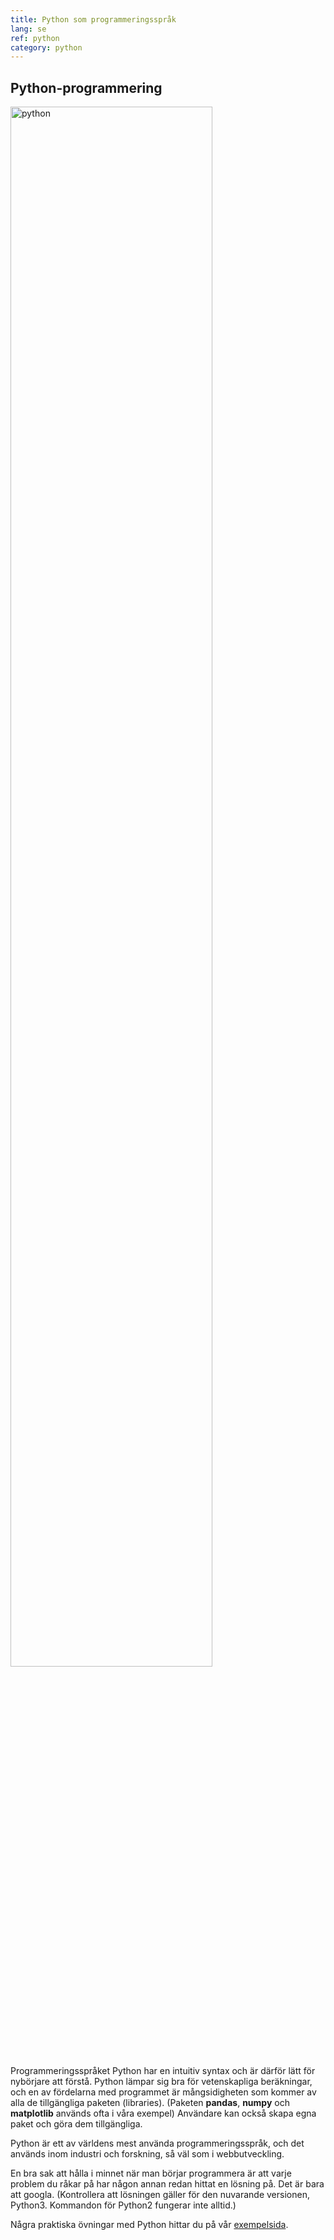 ```yaml
---
title: Python som programmeringsspråk
lang: se
ref: python
category: python
---
```


## Python-programmering

<img src="https://upload.wikimedia.org/wikipedia/commons/thumb/f/f8/Python_logo_and_wordmark.svg/1920px-Python_logo_and_wordmark.svg.png" alt="python" width="80%" class="center"/>

Programmeringsspråket Python har en intuitiv syntax och är därför lätt för nybörjare att förstå. Python lämpar sig bra för vetenskapliga beräkningar, och en av fördelarna med programmet är mångsidigheten som kommer av alla de tillgängliga paketen (libraries). (Paketen **pandas**, **numpy** och **matplotlib** används ofta i våra exempel) Användare kan också skapa egna paket och göra dem tillgängliga.

Python är ett av världens mest använda programmeringsspråk, och det används inom industri och forskning, så väl som i webbutveckling.


En bra sak att hålla i minnet när man börjar programmera är att varje problem du råkar på har någon annan redan hittat en lösning på. Det är bara att googla. (Kontrollera att lösningen gäller för den nuvarande versionen, Python3. Kommandon för Python2 fungerar inte alltid.)

Några praktiska övningar med Python hittar du på vår [exempelsida](/python/esimerkki).
